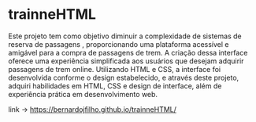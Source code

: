 # trainneHTML

Este projeto tem como objetivo diminuir a complexidade de sistemas de reserva de passagens , proporcionando uma plataforma acessível e amigável para a compra de passagens de trem. A criação dessa interface oferece uma experiência simplificada  aos usuários que desejam adquirir passagens de trem online. Utilizando HTML e CSS, a interface foi desenvolvida conforme o design estabelecido, e através deste projeto, adquiri habilidades em HTML, CSS e design de interface, além de experiência prática em desenvolvimento web.

link -> https://bernardojfilho.github.io/trainneHTML/